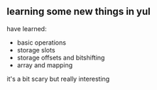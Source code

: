 ## learning some new things in yul

have learned:

- basic operations
- storage slots
- storage offsets and bitshifting
- array and mapping

it's a bit scary but really interesting
